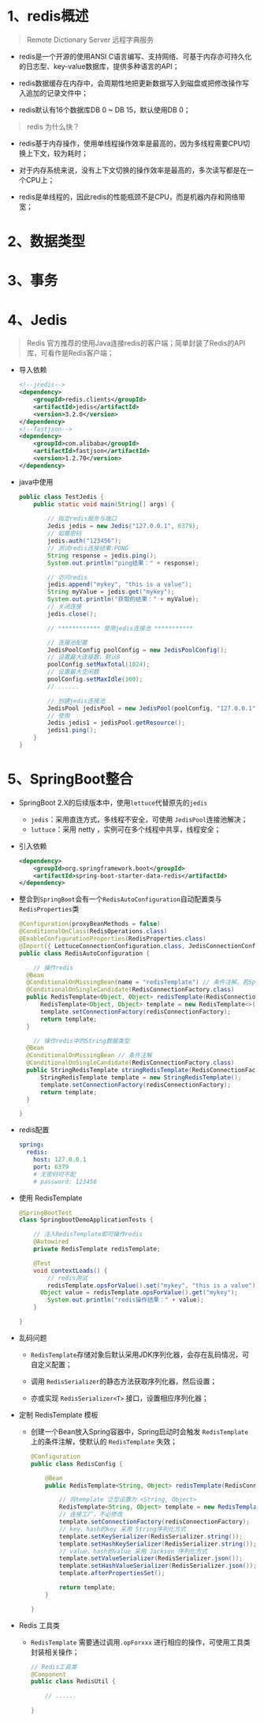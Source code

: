 # 1、redis概述

> Remote Dictionary Server 远程字典服务

- redis是一个开源的使用ANSI C语言编写、支持网络、可基于内存亦可持久化的日志型、key-value数据库，提供多种语言的API；

- redis数据缓存在内存中，会周期性地把更新数据写入到磁盘或把修改操作写入追加的记录文件中；
- redis默认有16个数据库DB 0 ~ DB 15，默认使用DB 0；

> redis 为什么快？

- redis基于内存操作，使用单线程操作效率是最高的，因为多线程需要CPU切换上下文，较为耗时；
- 对于内存系统来说，没有上下文切换的操作效率是最高的，多次读写都是在一个CPU上；

- redis是单线程的，因此redis的性能瓶颈不是CPU，而是机器内存和网络带宽；

# 2、数据类型

# 3、事务

# 4、Jedis

> Redis 官方推荐的使用Java连接redis的客户端；简单封装了Redis的API库，可看作是Redis客户端；

- 导入依赖

  ```xml
  <!--jredis-->
  <dependency>
      <groupId>redis.clients</groupId>
      <artifactId>jedis</artifactId>
      <version>3.2.0</version>
  </dependency>
  <!--fastjson-->
  <dependency>
      <groupId>com.alibaba</groupId>
      <artifactId>fastjson</artifactId>
      <version>1.2.70</version>
  </dependency>
  ```

- java中使用

  ```java
  public class TestJedis {
      public static void main(String[] args) {
          
          // 指定redis服务与端口
          Jedis jedis = new Jedis("127.0.0.1", 6379);
          // 如需密码
          jedis.auth("123456");
          // 测试redis连接结果:PONG
          String response = jedis.ping();
          System.out.println("ping结果：" + response);
  
          // 访问redis
          jedis.append("mykey", "this is a value");
          String myValue = jedis.get("mykey");
          System.out.println("获取的结果：" + myValue);
          // 关闭连接
          jedis.close();
  
          // ************ 使用jedis连接池 ***********
  
          // 连接池配置
          JedisPoolConfig poolConfig = new JedisPoolConfig();
          // 设置最大连接数，默认8
          poolConfig.setMaxTotal(1024);
          // 设置最大空闲数
          poolConfig.setMaxIdle(100);
          // ......
  
          // 创建jedis连接池
          JedisPool jedisPool = new JedisPool(poolConfig, "127.0.0.1", 6379);
          // 使用
          Jedis jedis1 = jedisPool.getResource();
          jedis1.ping();
      }
  }
  ```

# 5、SpringBoot整合

- SpringBoot 2.X的后续版本中，使用`lettuce`代替原先的`jedis`

  - `jedis`：采用直连方式，多线程不安全，可使用 `JedisPool`连接池解决；
  - `luttuce`：采用 netty ，实例可在多个线程中共享，线程安全；

- 引入依赖

  ```xml
  <dependency>
      <groupId>org.springframework.boot</groupId>
      <artifactId>spring-boot-starter-data-redis</artifactId>
  </dependency>
  ```

- 整合到`SpringBoot`会有一个`RedisAutoConfiguration`自动配置类与`RedisProperties`类

  ```java
  @Configuration(proxyBeanMethods = false)
  @ConditionalOnClass(RedisOperations.class)
  @EnableConfigurationProperties(RedisProperties.class)
  @Import({ LettuceConnectionConfiguration.class, JedisConnectionConfiguration.class })
  public class RedisAutoConfiguration {
  
      // 操作redis
  	@Bean
  	@ConditionalOnMissingBean(name = "redisTemplate") // 条件注解。若Spring容器中已存在RedisTemplate对象，则此对象不再实例化
  	@ConditionalOnSingleCandidate(RedisConnectionFactory.class)
  	public RedisTemplate<Object, Object> redisTemplate(RedisConnectionFactory redisConnectionFactory) {
  		RedisTemplate<Object, Object> template = new RedisTemplate<>();
  		template.setConnectionFactory(redisConnectionFactory);
  		return template;
  	}
  
      // 操作redis中的String数据类型
  	@Bean
  	@ConditionalOnMissingBean // 条件注解
  	@ConditionalOnSingleCandidate(RedisConnectionFactory.class)
  	public StringRedisTemplate stringRedisTemplate(RedisConnectionFactory redisConnectionFactory) {
  		StringRedisTemplate template = new StringRedisTemplate();
  		template.setConnectionFactory(redisConnectionFactory);
  		return template;
  	}
  
  }
  ```

- redis配置

  ```yaml
  spring:
    redis:
      host: 127.0.0.1
      port: 6379
      # 无密码可不配
      # password: 123456
  ```

- 使用 RedisTemplate

  ```java
  @SpringBootTest
  class SpringbootDemoApplicationTests {
  
      // 注入RedisTemplate即可操作redis
      @Autowired
      private RedisTemplate redisTemplate;
  
      @Test
      void contextLoads() {
          // redis测试
          redisTemplate.opsForValue().set("mykey", "this is a value");
  		Object value = redisTemplate.opsForValue().get("mykey");
          System.out.println("redis操作结果：" + value);
      }
  
  }
  ```

- 乱码问题

  - `RedisTemplate`存储对象后默认采用JDK序列化器，会存在乱码情况，可自定义配置；

  - 调用 `RedisSerializer`的静态方法获取序列化器，然后设置；
  - 亦或实现 `RedisSerializer<T>` 接口，设置相应序列化器；

- 定制 RedisTemplate 模板

  - 创建一个Bean放入Spring容器中，Spring启动时会触发 `RedisTemplate` 上的条件注解，使默认的 `RedisTemplate` 失效；

    ```java
    @Configuration
    public class RedisConfig {
    
        @Bean
        public RedisTemplate<String, Object> redisTemplate(RedisConnectionFactory redisConnectionFactory) {
    
            // 将template 泛型设置为 <String, Object>
            RedisTemplate<String, Object> template = new RedisTemplate();
            // 连接工厂，不必修改
            template.setConnectionFactory(redisConnectionFactory);
            // key、hash的key 采用 String序列化方式
            template.setKeySerializer(RedisSerializer.string());
            template.setHashKeySerializer(RedisSerializer.string());
            // value、hash的value 采用 Jackson 序列化方式
            template.setValueSerializer(RedisSerializer.json());
            template.setHashValueSerializer(RedisSerializer.json());
            template.afterPropertiesSet();
    
            return template;
        }
    
    }
    ```

- Redis 工具类

  - `RedisTemplate` 需要通过调用`.opForxxx` 进行相应的操作，可使用工具类封装相关操作；

    ```java
    // Redis工具类
    @Component
    public class RedisUtil {
    
        // ......
      	
    }
    ```










